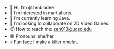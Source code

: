 - 👋 Hi, I’m @zenbladee
- 👀 I’m interested in martial arts.
- 🌱 I’m currently learning Java.
- 💞️ I’m looking to collaborate on 2D Video Games.
- 📫 How to reach me: seh013@ucsd.edu
- 😄 Pronouns: she/her
- ⚡ Fun fact: I make a killer omelet.

<!---
zenbladee/zenbladee is a ✨ special ✨ repository because its `README.md` (this file) appears on your GitHub profile.
You can click the Preview link to take a look at your changes.
--->
